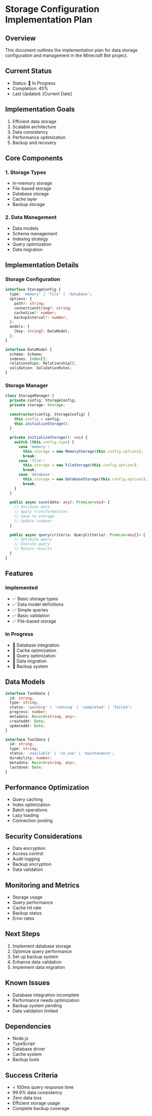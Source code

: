 # Storage Configuration Implementation Plan

## Overview
This document outlines the implementation plan for data storage configuration and management in the Minecraft Bot project.

## Current Status
- Status: 🔄 In Progress
- Completion: 45%
- Last Updated: [Current Date]

## Implementation Goals
1. Efficient data storage
2. Scalable architecture
3. Data consistency
4. Performance optimization
5. Backup and recovery

## Core Components

### 1. Storage Types
- In-memory storage
- File-based storage
- Database storage
- Cache layer
- Backup storage

### 2. Data Management
- Data models
- Schema management
- Indexing strategy
- Query optimization
- Data migration

## Implementation Details

### Storage Configuration
```typescript
interface StorageConfig {
  type: 'memory' | 'file' | 'database';
  options: {
    path?: string;
    connectionString?: string;
    cacheSize?: number;
    backupInterval?: number;
  };
  models: {
    [key: string]: DataModel;
  };
}

interface DataModel {
  schema: Schema;
  indexes: Index[];
  relationships: Relationship[];
  validation: ValidationRules;
}
```

### Storage Manager
```typescript
class StorageManager {
  private config: StorageConfig;
  private storage: Storage;
  
  constructor(config: StorageConfig) {
    this.config = config;
    this.initializeStorage();
  }
  
  private initializeStorage(): void {
    switch (this.config.type) {
      case 'memory':
        this.storage = new MemoryStorage(this.config.options);
        break;
      case 'file':
        this.storage = new FileStorage(this.config.options);
        break;
      case 'database':
        this.storage = new DatabaseStorage(this.config.options);
        break;
    }
  }
  
  public async save(data: any): Promise<void> {
    // Validate data
    // Apply transformations
    // Save to storage
    // Update indexes
  }
  
  public async query(criteria: QueryCriteria): Promise<any[]> {
    // Optimize query
    // Execute query
    // Return results
  }
}
```

## Features

### Implemented
- ✅ Basic storage types
- ✅ Data model definitions
- ✅ Simple queries
- ✅ Basic validation
- ✅ File-based storage

### In Progress
- 🔄 Database integration
- 🔄 Cache optimization
- 🔄 Query optimization
- 🔄 Data migration
- 🔄 Backup system

## Data Models
```typescript
interface TaskData {
  id: string;
  type: string;
  status: 'pending' | 'running' | 'completed' | 'failed';
  progress: number;
  metadata: Record<string, any>;
  createdAt: Date;
  updatedAt: Date;
}

interface ToolData {
  id: string;
  type: string;
  status: 'available' | 'in_use' | 'maintenance';
  durability: number;
  metadata: Record<string, any>;
  lastUsed: Date;
}
```

## Performance Optimization
- Query caching
- Index optimization
- Batch operations
- Lazy loading
- Connection pooling

## Security Considerations
- Data encryption
- Access control
- Audit logging
- Backup encryption
- Data validation

## Monitoring and Metrics
- Storage usage
- Query performance
- Cache hit rate
- Backup status
- Error rates

## Next Steps
1. Implement database storage
2. Optimize query performance
3. Set up backup system
4. Enhance data validation
5. Implement data migration

## Known Issues
- Database integration incomplete
- Performance needs optimization
- Backup system pending
- Data validation limited

## Dependencies
- Node.js
- TypeScript
- Database driver
- Cache system
- Backup tools

## Success Criteria
- < 100ms query response time
- 99.9% data consistency
- Zero data loss
- Efficient storage usage
- Complete backup coverage
